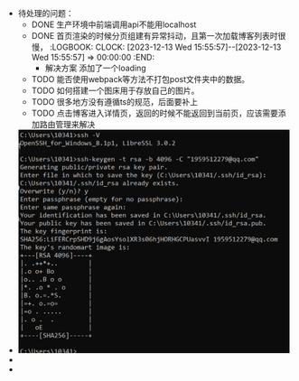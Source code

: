 - 待处理的问题：
	- DONE 生产环境中前端调用api不能用localhost
	- DONE 首页渲染的时候分页组建有异常抖动，且第一次加载博客列表时很慢，
	  :LOGBOOK:
	  CLOCK: [2023-12-13 Wed 15:55:57]--[2023-12-13 Wed 15:55:57] =>  00:00:00
	  :END:
		- 解决方案 添加了一个loading
	- TODO 能否使用webpack等方法不打包post文件夹中的数据。
	- TODO 如何搭建一个图床用于存放自己的图片。
	- TODO 很多地方没有遵循ts的规范，后面要补上
	- TODO 点击博客进入详情页，返回的时候不能返回到当前页，应该需要添加路由管理来解决
- ![image.png](../assets/image_1702455273678_0.png)
-
-